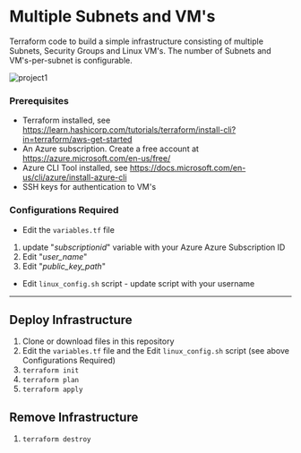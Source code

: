 # Multiple Subnets and VM's #  
Terraform code to build a simple infrastructure consisting of multiple Subnets, Security Groups and Linux VM's. The number of Subnets and VM's-per-subnet is configurable.  


![project1](https://user-images.githubusercontent.com/15988353/126063627-daaca52c-8c12-46d5-b6fa-03572f08b26f.png)


### Prerequisites ###

* Terraform installed, see https://learn.hashicorp.com/tutorials/terraform/install-cli?in=terraform/aws-get-started  
* An Azure subscription. Create a free account at https://azure.microsoft.com/en-us/free/
* Azure CLI Tool installed, see https://docs.microsoft.com/en-us/cli/azure/install-azure-cli  
* SSH keys for authentication to VM's

### Configurations Required ###
* Edit the ```variables.tf``` file  
 1. update "*subscriptionid*" variable with your Azure Azure Subscription ID
 2. Edit "*user_name*"
 3. Edit "*public_key_path*"
* Edit ```linux_config.sh``` script - update script with your username 

- - -  
## Deploy Infrastructure ##

1. Clone or download files in this repository
2. Edit the ```variables.tf``` file and the Edit ```linux_config.sh``` script (see above Configurations Required)
3. ```terraform init```
4. ```terraform plan```
5. ```terraform apply```

## Remove Infrastructure ##
1. ```terraform destroy```
